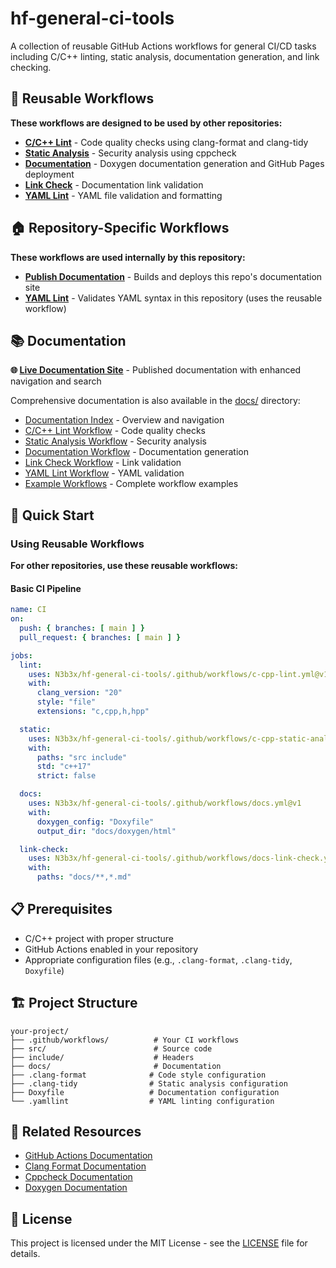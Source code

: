 # hf-general-ci-tools

A collection of reusable GitHub Actions workflows for general CI/CD tasks including C/C++ linting, static analysis, documentation generation, and link checking.

## 🔄 Reusable Workflows

**These workflows are designed to be used by other repositories:**

- **[C/C++ Lint](.github/workflows/c-cpp-lint.yml)** - Code quality checks using clang-format and clang-tidy
- **[Static Analysis](.github/workflows/c-cpp-static-analysis.yml)** - Security analysis using cppcheck
- **[Documentation](.github/workflows/docs.yml)** - Doxygen documentation generation and GitHub Pages deployment
- **[Link Check](.github/workflows/docs-link-check.yml)** - Documentation link validation
- **[YAML Lint](.github/workflows/yamllint-reusable.yml)** - YAML file validation and formatting

## 🏠 Repository-Specific Workflows

**These workflows are used internally by this repository:**

- **[Publish Documentation](.github/workflows/publish-docs.yml)** - Builds and deploys this repo's documentation site
- **[YAML Lint](.github/workflows/yamllint.yml)** - Validates YAML syntax in this repository (uses the reusable workflow)

## 📚 Documentation

**🌐 [Live Documentation Site](https://n3b3x.github.io/hf-general-ci-tools/)** - Published documentation with enhanced navigation and search

Comprehensive documentation is also available in the [docs/](docs/) directory:

- [Documentation Index](docs/index.md) - Overview and navigation
- [C/C++ Lint Workflow](docs/lint-workflow.md) - Code quality checks
- [Static Analysis Workflow](docs/static-analysis-workflow.md) - Security analysis
- [Documentation Workflow](docs/docs-workflow.md) - Documentation generation
- [Link Check Workflow](docs/link-check-workflow.md) - Link validation
- [YAML Lint Workflow](docs/yamllint-workflow.md) - YAML validation
- [Example Workflows](docs/example-workflows.md) - Complete workflow examples

## 🔧 Quick Start

### Using Reusable Workflows

**For other repositories, use these reusable workflows:**

#### Basic CI Pipeline

```yaml
name: CI
on:
  push: { branches: [ main ] }
  pull_request: { branches: [ main ] }

jobs:
  lint:
    uses: N3b3x/hf-general-ci-tools/.github/workflows/c-cpp-lint.yml@v1
    with:
      clang_version: "20"
      style: "file"
      extensions: "c,cpp,h,hpp"

  static:
    uses: N3b3x/hf-general-ci-tools/.github/workflows/c-cpp-static-analysis.yml@v1
    with:
      paths: "src include"
      std: "c++17"
      strict: false

  docs:
    uses: N3b3x/hf-general-ci-tools/.github/workflows/docs.yml@v1
    with:
      doxygen_config: "Doxyfile"
      output_dir: "docs/doxygen/html"

  link-check:
    uses: N3b3x/hf-general-ci-tools/.github/workflows/docs-link-check.yml@v1
    with:
      paths: "docs/**,*.md"
```

## 📋 Prerequisites

- C/C++ project with proper structure
- GitHub Actions enabled in your repository
- Appropriate configuration files (e.g., `.clang-format`, `.clang-tidy`, `Doxyfile`)

## 🏗️ Project Structure

```
your-project/
├── .github/workflows/          # Your CI workflows
├── src/                        # Source code
├── include/                    # Headers
├── docs/                       # Documentation
├── .clang-format              # Code style configuration
├── .clang-tidy                # Static analysis configuration
├── Doxyfile                   # Documentation configuration
└── .yamllint                  # YAML linting configuration
```

## 🔗 Related Resources

- [GitHub Actions Documentation](https://docs.github.com/en/actions)
- [Clang Format Documentation](https://clang.llvm.org/docs/ClangFormat.html)
- [Cppcheck Documentation](https://cppcheck.sourceforge.io/)
- [Doxygen Documentation](https://www.doxygen.nl/)

## 📄 License

This project is licensed under the MIT License - see the [LICENSE](LICENSE) file for details.
